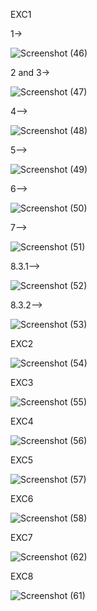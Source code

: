 EXC1

1->

![Screenshot (46)](https://user-images.githubusercontent.com/108901980/229379704-da25342e-1c23-4e6a-bf38-0293e60b4e28.png)

2 and 3->

![Screenshot (47)](https://user-images.githubusercontent.com/108901980/229379720-0193916e-2bf0-44ef-b43f-73e4533673d7.png)

4-->

![Screenshot (48)](https://user-images.githubusercontent.com/108901980/229379724-31b9183e-b46f-494c-baa6-bf157133fa1c.png)

5-->

![Screenshot (49)](https://user-images.githubusercontent.com/108901980/229379776-f2662cc7-3595-47f6-a780-b881d366c61f.png)

6-->

![Screenshot (50)](https://user-images.githubusercontent.com/108901980/229379793-491e0d27-3172-4027-806d-4e888e57addf.png)

7-->

![Screenshot (51)](https://user-images.githubusercontent.com/108901980/229379798-e3436d47-c851-4500-bf7a-70bb91779c2a.png)


8.3.1-->

![Screenshot (52)](https://user-images.githubusercontent.com/108901980/229379974-4e385f9f-3d74-4bec-8886-cec4ee1aa9f6.png)

8.3.2-->

![Screenshot (53)](https://user-images.githubusercontent.com/108901980/229379983-3f6bd72e-59d0-4cdc-a61c-302bb28aafbc.png)


EXC2

![Screenshot (54)](https://user-images.githubusercontent.com/108901980/229379988-18c187e4-241d-47fa-ad64-5f752e0bf5ce.png)


EXC3

![Screenshot (55)](https://user-images.githubusercontent.com/108901980/229380019-947fbe27-5092-45e4-86dd-99ca79244ee9.png)


EXC4

![Screenshot (56)](https://user-images.githubusercontent.com/108901980/229380023-901d38c0-f27e-4d12-a927-fd638d992293.png)

EXC5


![Screenshot (57)](https://user-images.githubusercontent.com/108901980/229380052-50e7a2dc-4976-4d29-8d2a-ecb54750a87a.png)


EXC6


![Screenshot (58)](https://user-images.githubusercontent.com/108901980/229380059-390aeb1a-72a2-40ba-8e55-af2aa8fcdfc8.png)

EXC7

![Screenshot (62)](https://user-images.githubusercontent.com/108901980/229380134-4694a503-25ae-4826-bd4d-ff4ce0ea5b6e.png)


EXC8

![Screenshot (61)](https://user-images.githubusercontent.com/108901980/229380075-ecb094ef-ebf5-4988-a540-74f699f4a49b.png)


